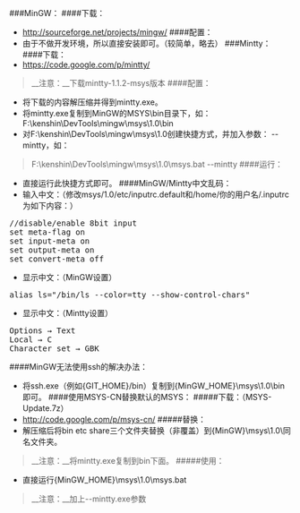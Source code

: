 ###MinGW：
####下载：
* <http://sourceforge.net/projects/mingw/>
####配置：
* 由于不做开发环境，所以直接安装即可。（较简单，略去）
###Mintty：
####下载：
* <https://code.google.com/p/mintty/>
> __注意：__下载mintty-1.1.2-msys版本
####配置：
* 将下载的内容解压缩并得到mintty.exe。
* 将mintty.exe复制到MinGW的MSYS\bin目录下，如： F:\kenshin\DevTools\mingw\msys\1.0\bin
* 对F:\kenshin\DevTools\mingw\msys\1.0创建快捷方式，并加入参数： --mintty，如：
> F:\kenshin\DevTools\mingw\msys\1.0\msys.bat --mintty
####运行：
* 直接运行此快捷方式即可。
####MinGW/Mintty中文乱码：
* 输入中文：（修改msys/1.0/etc/inputrc.default和/home/你的用户名/.inputrc为如下内容：）
<pre>
//disable/enable 8bit input
set meta-flag on
set input-meta on
set output-meta on
set convert-meta off
</pre>
* 显示中文：（MinGW设置）
<pre>
alias ls="/bin/ls --color=tty --show-control-chars"
</pre>
* 显示中文：（Mintty设置）
<pre>
Options → Text
Local → C
Character set → GBK
</pre>
####MinGW无法使用ssh的解决办法：
* 将ssh.exe（例如{GIT_HOME}/bin）复制到{MinGW_HOME}\msys\1.0\bin即可。
####使用MSYS-CN替换默认的MSYS：
#####下载：（MSYS-Update.7z）
* <http://code.google.com/p/msys-cn/>
#####替换：
* 解压缩后将bin etc share三个文件夹替换（非覆盖）到{MinGW}\msys\1.0\同名文件夹。
> __注意：__将mintty.exe复制到bin下面。
#####使用：
* 直接运行{MinGW_HOME}\msys\1.0\msys.bat
> __注意：__加上--mintty.exe参数